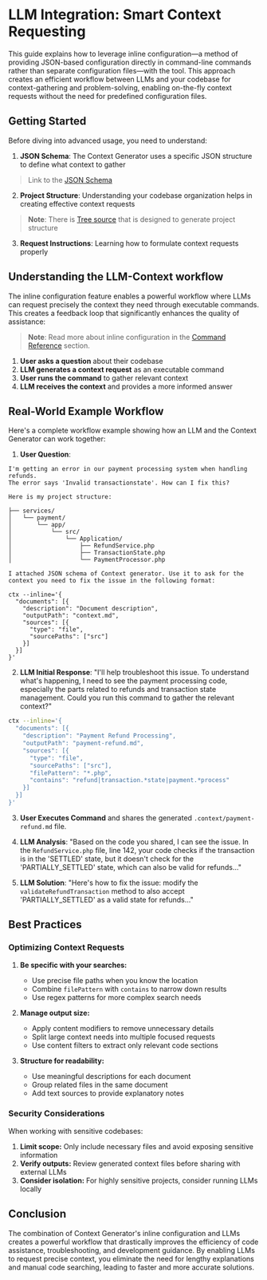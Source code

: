 # LLM Integration: Smart Context Requesting

This guide explains how to leverage inline configuration—a method of providing JSON-based configuration directly in
command-line commands rather than separate configuration files—with the tool. This approach creates an
efficient workflow between LLMs and your codebase for context-gathering and problem-solving, enabling on-the-fly context
requests without the need for predefined configuration files.

## Getting Started

Before diving into advanced usage, you need to understand:

1. **JSON Schema**: The Context Generator uses a specific JSON structure to define what context to gather

> Link to the [JSON Schema](https://raw.githubusercontent.com/context-hub/generator/refs/heads/main/json-schema.json)

2. **Project Structure**: Understanding your codebase organization helps in creating effective context requests

> **Note**: There is [Tree source](/sources/tree-source) that is designed to generate project structure

3. **Request Instructions**: Learning how to formulate context requests properly

## Understanding the LLM-Context workflow

The inline configuration feature enables a powerful workflow where LLMs can request precisely the context they need
through executable commands. This creates a feedback loop that significantly enhances the quality of assistance:

> **Note**: Read more about inline configuration in
> the [Command Reference](/getting-started/command-reference#inline-configuration) section.

1. **User asks a question** about their codebase
2. **LLM generates a context request** as an executable command
3. **User runs the command** to gather relevant context
4. **LLM receives the context** and provides a more informed answer

## Real-World Example Workflow

Here's a complete workflow example showing how an LLM and the Context Generator can work together:

1. **User Question**:

```
I'm getting an error in our payment processing system when handling refunds. 
The error says 'Invalid transactionstate'. How can I fix this?

Here is my project structure:

├── services/
│   └── payment/
│       └── app/
│           └── src/
│               └── Application/
│                   ├── RefundService.php
│                   ├── TransactionState.php
│                   └── PaymentProcessor.php

I attached JSON schema of Context generator. Use it to ask for the context you need to fix the issue in the following format:

ctx --inline='{
  "documents": [{
    "description": "Document description",
    "outputPath": "context.md",
    "sources": [{
      "type": "file",
      "sourcePaths": ["src"]
    }]
  }]
}'
```

2. **LLM Initial Response**:
   "I'll help troubleshoot this issue. To understand what's happening, I need to see the payment processing code,
   especially the parts related to refunds and transaction state management. Could you run this command to gather the
   relevant context?"

```bash
ctx --inline='{
  "documents": [{
    "description": "Payment Refund Processing",
    "outputPath": "payment-refund.md",
    "sources": [{
      "type": "file",
      "sourcePaths": ["src"],
      "filePattern": "*.php",
      "contains": "refund|transaction.*state|payment.*process"
    }]
  }]
}'
```

3. **User Executes Command** and shares the generated `.context/payment-refund.md` file.

4. **LLM Analysis**:
   "Based on the code you shared, I can see the issue. In the `RefundService.php` file, line 142, your code checks if
   the transaction is in the 'SETTLED' state, but it doesn't check for the 'PARTIALLY_SETTLED' state, which can also be
   valid for refunds..."

5. **LLM Solution**:
   "Here's how to fix the issue: modify the `validateRefundTransaction` method to also accept 'PARTIALLY_SETTLED' as a
   valid state for refunds..."

## Best Practices

### Optimizing Context Requests

1. **Be specific with your searches:**
    - Use precise file paths when you know the location
    - Combine `filePattern` with `contains` to narrow down results
    - Use regex patterns for more complex search needs

2. **Manage output size:**
    - Apply content modifiers to remove unnecessary details
    - Split large context needs into multiple focused requests
    - Use content filters to extract only relevant code sections

3. **Structure for readability:**
    - Use meaningful descriptions for each document
    - Group related files in the same document
    - Add text sources to provide explanatory notes

### Security Considerations

When working with sensitive codebases:

1. **Limit scope:** Only include necessary files and avoid exposing sensitive information
2. **Verify outputs:** Review generated context files before sharing with external LLMs
3. **Consider isolation:** For highly sensitive projects, consider running LLMs locally

## Conclusion

The combination of Context Generator's inline configuration and LLMs creates a powerful workflow that drastically
improves the efficiency of code assistance, troubleshooting, and development guidance. By enabling LLMs to request
precise context, you eliminate the need for lengthy explanations and manual code searching, leading to faster and more
accurate solutions.
